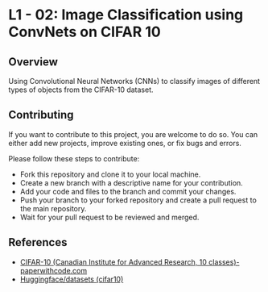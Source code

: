 # L1 - 02: Image Classification using ConvNets on CIFAR 10 

## Overview

Using Convolutional Neural Networks (CNNs) to classify images of different types of objects from the CIFAR-10 dataset.

## Contributing

If you want to contribute to this project, you are welcome to do so. You can either add new projects, improve existing ones, or fix bugs and errors. 

Please follow these steps to contribute:

- Fork this repository and clone it to your local machine.
- Create a new branch with a descriptive name for your contribution.
- Add your code and files to the branch and commit your changes.
- Push your branch to your forked repository and create a pull request to the main repository.
- Wait for your pull request to be reviewed and merged.

## References

- [CIFAR-10 (Canadian Institute for Advanced Research, 10 classes)- paperwithcode.com](https://paperswithcode.com/dataset/cifar-10) 
- [Huggingface/datasets (cifar10)](https://huggingface.co/datasets/cifar10)


